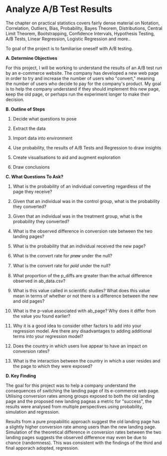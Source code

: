 # Analyze A/B Test Results

The chapter on practical statistics covers fairly dense material on Notation, Correlation, Outliers, Bias, Probability, Bayes Theorem, Distributions, Central Limit Theorem, Bootstrapping, Confidence Intervals, Hypothesis Testing, A/B Tests, Linear Regression, Logistic Regression and more..

To goal of the project is to familiarise oneself with A/B testing. 

 **A. Determine Objectives**
 
For this project, I will be working to understand the results of an A/B test run by an e-commerce website. The company has developed a new web page in order to try and increase the number of users who "convert," meaning the number of users who decide to pay for the company's product. My goal is to help the company understand if they should implement this new page, keep the old page, or perhaps run the experiment longer to make their decision.

**B. Outline of Steps** 

1. Decide what questions to pose

2. Extract the data  

3. Import data into environment  

4. Use probability, the results of A/B Tests and Regression to draw insights

5. Create visualisations to aid and augment exploration 

6. Draw conclusions


**C. What Questions To Ask?**

1. What is the probability of an individual converting regardless of the page they receive?

2. Given that an individual was in the control group, what is the probability they converted?

3. Given that an individual was in the treatment group, what is the probability they converted?

4. What is the observed difference in conversion rate between the two landing pages?

5. What is the probability that an individual received the new page?

6. What is the convert rate for  𝑝𝑛𝑒𝑤  under the null?

7. What is the convert rate for  𝑝𝑜𝑙𝑑  under the null?

8. What proportion of the p_diffs are greater than the actual difference observed in ab_data.csv?

9. What is this value called in scientific studies? What does this value mean in terms of whether or not there is a difference between the new and old pages?

10. What is the p-value associated with ab_page? Why does it differ from the value you found earlier?

11. Why it is a good idea to consider other factors to add into your regression model. Are there any disadvantages to adding additional terms into your regression model?

12. Does the country in which users live appear to have an impact on conversion rates?

13. What is the interaction between the country in which a user resides and the page to which they were exposed?

**D. Key Finding**

The goal for this project was to help a company understand the consequences of switching the landing page of its e-commerce web page. Utilising conversion rates among groups exposed to both the old landing page and the proposed new landing pageas a metric for "success", the results were analysed from multiple perspectives using probability, simulation and regression.

Results from a pure propabilitic approach suggest the old landing page has a slightly higher conversion rate among users than the new landing page. Simulation of the theoretical difference in conversion rates between the two landing pages suggests the observed difference may even be due to chance (randomness). This was consistent with the findings of the third and final apporach adopted, regression.
